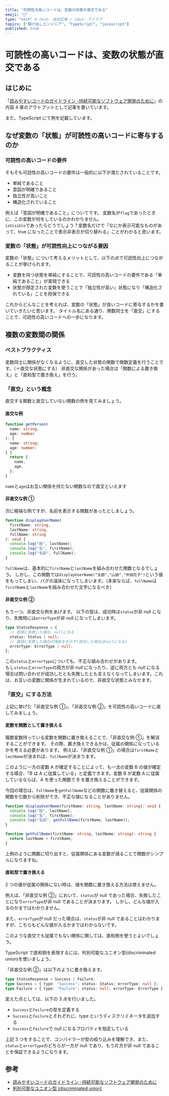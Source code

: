 ```yaml
---
title: "可読性の高いコードは、変数の状態が直交である"
emoji: "🐡"
type: "tech" # tech: 技術記事 / idea: アイデア
topics: ["駆け出しエンジニア", "TypeScript", "javascript"]
published: true
---
```


# 可読性の高いコードは、変数の状態が直交である

## はじめに

「[読みやすいコードのガイドライン -持続可能なソフトウェア開発のために](https://www.amazon.co.jp/%E8%AA%AD%E3%81%BF%E3%82%84%E3%81%99%E3%81%84%E3%82%B3%E3%83%BC%E3%83%89%E3%81%AE%E3%82%AC%E3%82%A4%E3%83%89%E3%83%A9%E3%82%A4%E3%83%B3-%E6%8C%81%E7%B6%9A%E5%8F%AF%E8%83%BD%E3%81%AA%E3%82%BD%E3%83%95%E3%83%88%E3%82%A6%E3%82%A7%E3%82%A2%E9%96%8B%E7%99%BA%E3%81%AE%E3%81%9F%E3%82%81%E3%81%AB-%E7%9F%B3%E5%B7%9D-%E5%AE%97%E5%AF%BF-ebook/dp/B0BGX2VGYR/ref=sr_1_18?__mk_ja_JP=%E3%82%AB%E3%82%BF%E3%82%AB%E3%83%8A&crid=2H8YBYCFJ4MD8&keywords=%E8%89%AF%E3%81%84%E3%82%B3%E3%83%BC%E3%83%89&qid=1698568894&s=books&sprefix=%E8%89%AF%E3%81%84%E3%82%B3%E3%83%BC%E3%83%89%2Cstripbooks%2C252&sr=1-18)」の内容 4 章のアウトプットとして記事を書いています。

また、TypeScript にて例を記載しています。

## なぜ変数の「状態」が可読性の高いコードに寄与するのか

### 可読性の高いコードの要件

そもそも可読性の高いコードの要件は一般的に以下が満たされていることです。

- 単純であること
- 意図が明確であること
- 独立性が高いこと
- 構造化されていること

例えば「意図が明確であること」についてです。
変数名が`flag`であったときに、この変数が何をしているのかわかりません。  
`isVisible`であったらどうでしょう？変数名だけで「なにか表示可能なものがあって、true になったことで表示非表示が切り替わる」ことがわかると思います。

### 変数の「状態」が可読性向上につながる要因

変数の「状態」について考えるメリットとして、以下の点で可読性向上につながることが挙げられます。

- 変数を持つ状態を単純にすることで、可読性の高いコードの要件である「単純であること」が実現できる
- 状態が限定された変数を使うことで「独立性が高い」状態になり「構造化されている」ことを担保できる

これからどんなことを考えれば、変数の「状態」が良いコードに寄与するかを書いていきたいと思います。
タイトル名にある通り、関数同士を「直交」にすることで、可読性の高いコードへの一歩になります。

## 複数の変数間の関係

### ベストプラクティス

変数同士に関係がなくなるように、直交した状態の関数で関数定義を行うことです。（＝直交な状態にする）
非直交な関係があった場合は「関数による置き換え」と「直和型で置き換え」を行う。

### 「直交」という概念

直交する関数と直交していない関数の例を見てみましょう。

#### 直交な例

```ts
function getPerson(
  name: string,
  age: number
): {
  name: string;
  age: number;
} {
  return {
    name,
    age,
  };
}
```

`name`と`age`はお互い関係を持たない関数なので直交といえます

#### 非直交な例 ①

次に極端な例ですが、名前を表示する関数があったとしましょう。

```ts
function displayUserName(
  firstName: string,
  lastName: string,
  fullName: string
): void {
  console.log("姓", lastName);
  console.log("名", firstName);
  console.log("名前", fullName);
}
```

`fullName`は、基本的に`firstName`と`lastName`を組み合わせた関数となるでしょう。
しかし、この関数では`displayUserName("太郎","山田","中田花子")`という値をもってしまい、バグの温床になってしまいます。（本来ならば、`fullName`は`firstName`と`lastName`を組み合わせた文字になるべき）

#### 非直交な例 ②

もう一つ、非直交な例をあげます。
以下の型は、成功時は`status`が非 null になり、失敗時には`errorType`が非 null になってしまいます。

```ts
type StatusResponse = {
  // 取得に失敗した場合、nullになる
  status: Status | null;
  // 取得に失敗した場合の理由をを示す(成功した場合はnullになる)
  errorType: ErrorType | null;
};
```

この`status`と`errorType`についても、不正な組み合わせがあります。  
もし`status`と`errorType`の両方が非 null になったり、逆に両方とも null になる場合は問い合わせが成功したとも失敗したとも言えなくなってしまいます。これは、お互いの変数に関係が生まれているので、非直交な状態とみなせます。

### 「直交」にする方法

上記に挙げた「非直交な例 ①」、「非直交な例 ②」を可読性の高いコードに直してみましょう。

#### 変数を関数として置き換える

複数変数持っている変数を関数に置き換えることで、「非直交な例 ①」を解消することができます。
その際、置き換えできるかは、従属の関係になっているかを考える必要があります。
例えば、「非直交な例 ①」の場合は`firstName`と`lastName`が決まれば、`fullName`が決まります。

このように一方の変数 A が確定することによって、も一法の変数 B の値が確定する場合、「B は A に従属している」と定義できます。変数 B が変数 A に従属しているならば、A を使った関数で B を置き換えることができます。

今回の場合は、`fullName`を`getFullName`などの関数に置き替えると、従属関係の関数を引数から削除ができ、不正な値になることがありません。

```ts
function displayUserName(firstName: string, lastName: string): void {
  console.log("姓", lastName);
  console.log("名", firstName);
  console.log("名前", getFullName(firstName, lastName));
}

function getFullName(firstName: string, lastName: string): string {
  return lastName + firstName;
}
```

上例のように関数に切り出すと、従属関係にある変数が減ることで関数がシンプルになりますね。

#### 直和型で置き換える

2 つの値が従属の関係にない時は、値を関数に置き換える方法は使えません。

例えば、「非直交な例 ②」において、`status`が null であった場合、失敗したことになり`errorType`が非 null であることが決まります。
しかし、どんな値が入るのかまではわかりません。

また、`errorType`が null だった場合は、`status`が非 null であることはわかりますが、こちらもどんな値が入るかまではわからないです。

このような直交でも従属でもない関係に関しては、直和側を使うとよいでしょう。

TypeScript で直和側を表現するには、判別可能なユニオン型(discriminated union)を使いましょう。

「非直交な例 ②」は以下のように書き換えます。

```ts
type StatusResponse = Success | Failure;
type Success = { type: "Success"; status: Status; errorType: null };
type Failure = { type: "Failure"; status: null; errorType: ErrorType };
```

変えた点としては、以下の 3 点を行いました。

- `Success`と`Failure`の型を定義する
- `Success`と`Failure`とそれぞれに、type というディスクリミネータを追加する
- `Success`と`Failure`で null になるプロパティを指定している

上記 3 つをすることで、コンパイラーが型の絞り込みを理解でき、また、`status`と`errorType`のどちらが一方が null であり、もう片方が非 null であることを保証できるようになります。

## 参考

- [読みやすいコードのガイドライン -持続可能なソフトウェア開発のために](https://www.amazon.co.jp/%E8%AA%AD%E3%81%BF%E3%82%84%E3%81%99%E3%81%84%E3%82%B3%E3%83%BC%E3%83%89%E3%81%AE%E3%82%AC%E3%82%A4%E3%83%89%E3%83%A9%E3%82%A4%E3%83%B3-%E6%8C%81%E7%B6%9A%E5%8F%AF%E8%83%BD%E3%81%AA%E3%82%BD%E3%83%95%E3%83%88%E3%82%A6%E3%82%A7%E3%82%A2%E9%96%8B%E7%99%BA%E3%81%AE%E3%81%9F%E3%82%81%E3%81%AB-%E7%9F%B3%E5%B7%9D-%E5%AE%97%E5%AF%BF-ebook/dp/B0BGX2VGYR/ref=sr_1_18?__mk_ja_JP=%E3%82%AB%E3%82%BF%E3%82%AB%E3%83%8A&crid=2H8YBYCFJ4MD8&keywords=%E8%89%AF%E3%81%84%E3%82%B3%E3%83%BC%E3%83%89&qid=1698568894&s=books&sprefix=%E8%89%AF%E3%81%84%E3%82%B3%E3%83%BC%E3%83%89%2Cstripbooks%2C252&sr=1-18)
- [判別可能なユニオン型 (discriminated union)](<https://typescriptbook.jp/reference/values-types-variables/discriminated-union#:~:text=%E5%88%A4%E5%88%A5%E5%8F%AF%E8%83%BD%E3%81%AA%E3%83%A6%E3%83%8B%E3%82%AA%E3%83%B3%E5%9E%8B%20(discriminated%20union)>)
